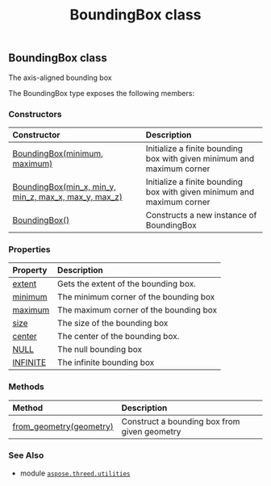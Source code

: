 ﻿---
title: BoundingBox class
second_title: Aspose.3D for Python via .NET API References
description: 
type: docs
weight: 10
url: /python-net/aspose.threed.utilities/boundingbox/
is_root: false
---

## BoundingBox class

The axis-aligned bounding box



The BoundingBox type exposes the following members:

### Constructors
| Constructor | Description |
| :- | :- |
| [BoundingBox(minimum, maximum)](/3d/python-net/aspose.threed.utilities/boundingbox/__init__/#Vector3-Vector3) | Initialize a finite bounding box with given minimum and maximum corner |
| [BoundingBox(min_x, min_y, min_z, max_x, max_y, max_z)](/3d/python-net/aspose.threed.utilities/boundingbox/__init__/#float-float-float-float-float-float) | Initialize a finite bounding box with given minimum and maximum corner |
| [BoundingBox()](/3d/python-net/aspose.threed.utilities/boundingbox/__init__/#) | Constructs a new instance of BoundingBox |


### Properties
| Property | Description |
| :- | :- |
| [extent](/3d/python-net/aspose.threed.utilities/boundingbox/extent) | Gets the extent of the bounding box. |
| [minimum](/3d/python-net/aspose.threed.utilities/boundingbox/minimum) | The minimum corner of the bounding box |
| [maximum](/3d/python-net/aspose.threed.utilities/boundingbox/maximum) | The maximum corner of the bounding box |
| [size](/3d/python-net/aspose.threed.utilities/boundingbox/size) | The size of the bounding box |
| [center](/3d/python-net/aspose.threed.utilities/boundingbox/center) | The center of the bounding box. |
| [NULL](/3d/python-net/aspose.threed.utilities/boundingbox/null) | The null bounding box |
| [INFINITE](/3d/python-net/aspose.threed.utilities/boundingbox/infinite) | The infinite bounding box |


### Methods
| Method | Description |
| :- | :- |
| [from_geometry(geometry)](/3d/python-net/aspose.threed.utilities/boundingbox/from_geometry/#aspose.threed.entities.Geometry) | Construct a bounding box from given geometry |



### See Also
* module [`aspose.threed.utilities`](..)
